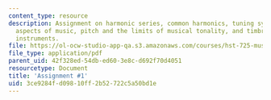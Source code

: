 ```yaml
---
content_type: resource
description: Assignment on harmonic series, common harmonics, tuning systems, major
  aspects of music, pitch and the limits of musical tonality, and timbres of musical
  instruments.
file: https://ol-ocw-studio-app-qa.s3.amazonaws.com/courses/hst-725-music-perception-and-cognition-spring-2009/3ce9284fd09810ff2b52722c5a50bd1e_MITHST_725S09_pset_01.pdf
file_type: application/pdf
parent_uid: 42f328ed-54db-ed60-3e8c-d692f70d4051
resourcetype: Document
title: 'Assignment #1'
uid: 3ce9284f-d098-10ff-2b52-722c5a50bd1e
---
```

